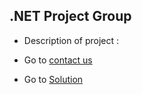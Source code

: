 ## .NET Project Group
- Description of project : 



- Go to [contact us](https://github.com/jadhavsujit/solution/blob/main/ContactUS.md) 
- Go to [Solution](https://github.com/jadhavsujit/solution/blob/main/Document.md) 
